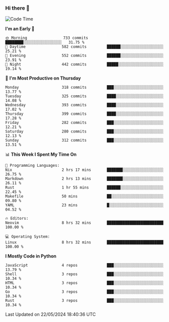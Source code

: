 ### Hi there 👋
<!--START_SECTION:waka-->
![Code Time](http://img.shields.io/badge/Code%20Time-324%20hrs%2013%20mins-blue)

**I'm an Early 🐤** 

```text
🌞 Morning                733 commits         ████████░░░░░░░░░░░░░░░░░   31.75 % 
🌆 Daytime                582 commits         ██████░░░░░░░░░░░░░░░░░░░   25.21 % 
🌃 Evening                552 commits         ██████░░░░░░░░░░░░░░░░░░░   23.91 % 
🌙 Night                  442 commits         █████░░░░░░░░░░░░░░░░░░░░   19.14 % 
```
📅 **I'm Most Productive on Thursday** 

```text
Monday                   318 commits         ███░░░░░░░░░░░░░░░░░░░░░░   13.77 % 
Tuesday                  325 commits         ████░░░░░░░░░░░░░░░░░░░░░   14.08 % 
Wednesday                393 commits         ████░░░░░░░░░░░░░░░░░░░░░   17.02 % 
Thursday                 399 commits         ████░░░░░░░░░░░░░░░░░░░░░   17.28 % 
Friday                   282 commits         ███░░░░░░░░░░░░░░░░░░░░░░   12.21 % 
Saturday                 280 commits         ███░░░░░░░░░░░░░░░░░░░░░░   12.13 % 
Sunday                   312 commits         ███░░░░░░░░░░░░░░░░░░░░░░   13.51 % 
```


📊 **This Week I Spent My Time On** 

```text
💬 Programming Languages: 
Nix                      2 hrs 17 mins       ███████░░░░░░░░░░░░░░░░░░   26.75 % 
Markdown                 2 hrs 13 mins       ███████░░░░░░░░░░░░░░░░░░   26.11 % 
Rust                     1 hr 55 mins        ██████░░░░░░░░░░░░░░░░░░░   22.45 % 
Makefile                 50 mins             ██░░░░░░░░░░░░░░░░░░░░░░░   09.80 % 
YAML                     23 mins             █░░░░░░░░░░░░░░░░░░░░░░░░   04.52 % 

🔥 Editors: 
Neovim                   8 hrs 32 mins       █████████████████████████   100.00 % 

💻 Operating System: 
Linux                    8 hrs 32 mins       █████████████████████████   100.00 % 
```

**I Mostly Code in Python** 

```text
JavaScript               4 repos             ███░░░░░░░░░░░░░░░░░░░░░░   13.79 % 
Shell                    3 repos             ███░░░░░░░░░░░░░░░░░░░░░░   10.34 % 
HTML                     3 repos             ███░░░░░░░░░░░░░░░░░░░░░░   10.34 % 
Go                       3 repos             ███░░░░░░░░░░░░░░░░░░░░░░   10.34 % 
Rust                     3 repos             ███░░░░░░░░░░░░░░░░░░░░░░   10.34 % 
```




 Last Updated on 22/05/2024 18:40:36 UTC
<!--END_SECTION:waka-->

<!--
**YoganshSharma/YoganshSharma** is a ✨ _special_ ✨ repository because its `README.md` (this file) appears on your GitHub profile.

Here are some ideas to get you started:

- 🔭 I’m currently working on ...
- 🌱 I’m currently learning ...
- 👯 I’m looking to collaborate on ...
- 🤔 I’m looking for help with ...
- 💬 Ask me about ...
- 📫 How to reach me: ...
- 😄 Pronouns: ...
- ⚡ Fun fact: ...
-->
